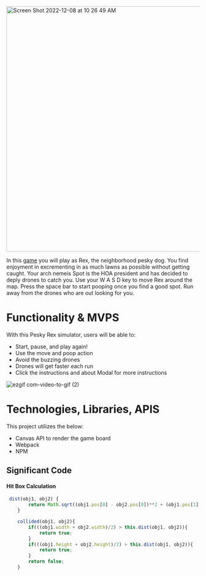 <img width="640" alt="Screen Shot 2022-12-08 at 10 26 49 AM" src="https://user-images.githubusercontent.com/98872331/206536305-e61a7498-967a-4da4-b31b-6eff2c8c8608.png">

In this [game](https://rexkho.github.io/Pesky-Rex/) you will play as Rex, the neighborhood pesky dog. You find enjoyment in excrementing in as much lawns as possible without getting caught. Your arch nemeis Spot is the HOA president and has decided to deply drones to catch you. Use your W A S D key to move Rex around the map. Press the space bar to start pooping once you find a good spot.  Run away from the drones who are out looking for you. 

# Functionality & MVPS
With this Pesky Rex simulator, users will be able to:
- Start, pause, and play again!
- Use the move and poop action
- Avoid the buzzing drones
- Drones will get faster each run
- Click the instructions and about Modal for more instructions

![ezgif com-video-to-gif (2)](https://user-images.githubusercontent.com/98872331/218621715-813e5acc-8cfe-49dd-a247-0e6b2e0fa53a.gif)

# Technologies, Libraries, APIS
This project utilizes the below:
- Canvas API to render the game board
- Webpack 
- NPM 

## Significant Code

#### Hit Box Calculation 
```javascript
 dist(obj1, obj2) {
        return Math.sqrt((obj1.pos[0] - obj2.pos[0])**2 + (obj1.pos[1] - obj2.pos[1])**2);
    }

    collided(obj1, obj2){
        if(((obj1.width + obj2.width)/2) > this.dist(obj1, obj2)){
            return true;
        }
        if(((obj1.height + obj2.height)/2) > this.dist(obj1, obj2)){
            return true;
        }
        return false;
    }
```
